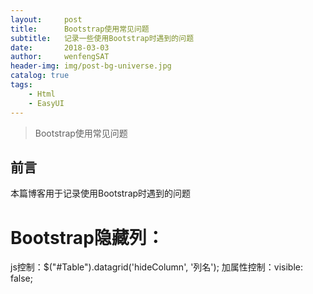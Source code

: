 ```yaml
---
layout:     post
title:      Bootstrap使用常见问题
subtitle:   记录一些使用Bootstrap时遇到的问题
date:       2018-03-03
author:     wenfengSAT
header-img: img/post-bg-universe.jpg
catalog: true
tags:
    - Html
    - EasyUI
---
```


>Bootstrap使用常见问题

## 前言

本篇博客用于记录使用Bootstrap时遇到的问题

# Bootstrap隐藏列：

js控制：$("#Table").datagrid('hideColumn', '列名');
加属性控制：visible: false;




